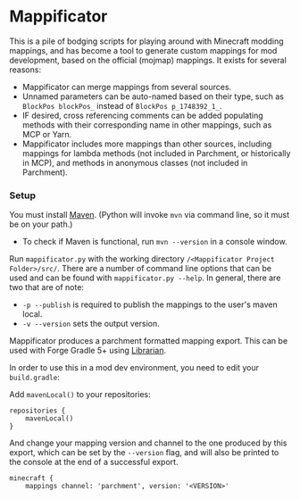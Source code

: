 # Mappificator

This is a pile of bodging scripts for playing around with Minecraft modding mappings, and has become a tool to generate custom mappings for mod development, based on the official (mojmap) mappings. It exists for several reasons:

- Mappificator can merge mappings from several sources.
- Unnamed parameters can be auto-named based on their type, such as `BlockPos blockPos_` instead of `BlockPos p_1748392_1_`.
- IF desired, cross referencing comments can be added populating methods with their corresponding name in other mappings, such as MCP or Yarn.
- Mappificator includes more mappings than other sources, including mappings for lambda methods (not included in Parchment, or historically in MCP), and methods in anonymous classes (not included in Parchment).

### Setup

You must install [Maven](https://maven.apache.org/). (Python will invoke `mvn` via command line, so it must be on your path.)

- To check if Maven is functional, run `mvn --version` in a console window.

Run `mappificator.py` with the working directory `/<Mappificator Project Folder>/src/`. There are a number of command line options that can be used and can be found with `mappificator.py --help`. In general, there are two that are of note:

- `-p --publish` is required to publish the mappings to the user's maven local.
- `-v --version` sets the output version. 

Mappificator produces a parchment formatted mapping export. This can be used with Forge Gradle 5+ using [Librarian](https://github.com/ParchmentMC/Librarian/blob/dev/docs/FORGEGRADLE.md).

In order to use this in a mod dev environment, you need to edit your `build.gradle`:

Add `mavenLocal()` to your repositories:

```
repositories {
    mavenLocal()
}
```

And change your mapping version and channel to the one produced by this export, which can be set by the `--version` flag, and will also be printed to the console at the end of a successful export.

```
minecraft {
    mappings channel: 'parchment', version: '<VERSION>'
```
